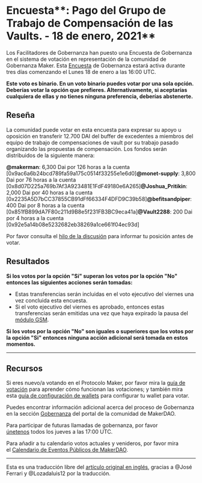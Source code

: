 # Encuesta**: Pago del Grupo de Trabajo de Compensación de las Vaults.  - 18 de enero, 2021**

Los Facilitadores de Gobernanza han puesto una Encuesta de Gobernanza en el sistema de votación en representación de la comunidad de Gobernanza Maker. Esta [Encuesta](https://community-development.makerdao.com/en/learn/governance/on-chain-gov/) de Gobernanza estará activa durante tres días comenzando el Lunes 18 de enero a las 16:00 UTC. 

**Este voto es binario. En un voto binario puedes votar por una sola opción. Deberías votar la opción que prefieres. Alternativamente, si aceptarías cualquiera de ellas y no tienes ninguna preferencia, deberías abstenerte.**

## **Reseña**

La comunidad puede votar en esta encuesta para expresar su apoyo u oposición en transferir 12.700 DAI del buffer de excedentes a miembros del equipo de trabajo de compensaciones de vault por su trabajo pasado organizando las propuestas de compensación. Los fondos serán distribuidos de la siguiente manera: 

**@makerman**: 6,300 Dai por 126 horas a la cuenta [0x9ac6a6b24bcd789fa59a175c0514f33255e1e6d0]**@monet-supply**: 3,800 Dai por 76 horas a la cuenta [0x8d07D225a769b7Af3A923481E1FdF49180e6A265]**@Joshua_Pritikin**: 2,000 Dai por 40 horas a la cuenta [0x2235A5D7bCC37855CB91dFf66334F4DFD9C39b58]**@befitsandpiper**: 400 Dai por 8 horas a la cuenta [0x851fB899dA7F80c211d9B8e5f231FB3BC9eca41a]**@Vault2288**: 200 Dai por 4 horas a la cuenta [0x92e5a14b08e5232682eb38269a1ce661f04ec93d]

Por favor consulta el [hilo de la discusión](https://forum.makerdao.com/t/signal-request-vault-compensation-working-group-payment/5562) para informar tu posición antes de votar.

## Resultados

**Si los votos por la opción "Si" superan los votos por la opción "No" entonces las siguientes acciones serán tomadas:** 

- Estas transferencias serán incluidas en el voto ejecutivo del viernes una vez concluida esta encuesta.
- Si el voto ejecutivo del viernes es aprobado, entonces estas transferencias serán emitidas una vez que haya expirado la pausa del [módulo GSM](https://community-development.makerdao.com/en/learn/governance/param-gsm-pause-delay/).

**Si los votos por la opción "No" son iguales o superiores que los votos por la opción "Si" entonces ninguna acción adicional será tomada en estos momentos.** 

---

## **Recursos**

Si eres nuevo/a votando en el Protocolo Maker, por favor mira la [guía de votación](https://community-development.makerdao.com/en/learn/governance/how-voting-works/) para aprender cómo funcionan las votaciones; y también mira esta [guía de configuración de wallets](https://community-development.makerdao.com/en/learn/governance/voting-setup/) para configurar tu wallet para votar.

Puedes encontrar información adicional acerca del proceso de Gobernanza en la sección [Gobernanza](https://community-development.makerdao.com/en/learn/governance) del portal de la comunidad de MakerDAO.

Para participar de futuras llamadas de gobernanza, por favor [únetenos](https://github.com/makerdao/community/tree/master/governance/governance-and-risk-meetings) todos los jueves a las 17:00 UTC.

Para añadir a tu calendario votos actuales y venideros, por favor mira el [Calendario de Eventos Públicos de MakerDAO](https://calendar.google.com/calendar/embed?src=makerdao.com_3efhm2ghipksegl009ktniomdk%40group.calendar.google.com&ctz=UTC&mode=week&showCalendars=0&showPrint=0).

---

Esta es una traducción libre del [artículo original en inglés](https://github.com/makerdao/community/blob/master/governance/polls/Vault%20Compensation%20Working%20Group%20Payment%20-%20January%2018,%202021.md), gracias a @José Ferrari y @Lozadaluis12 por la traducción.